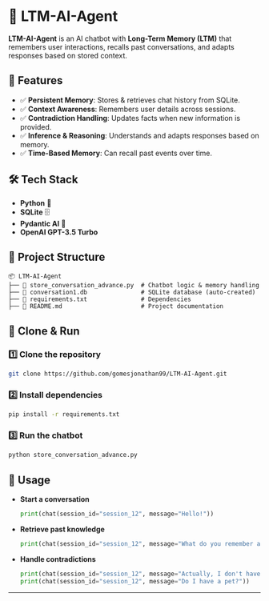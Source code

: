 # 🤖 LTM-AI-Agent  

**LTM-AI-Agent** is an AI chatbot with **Long-Term Memory (LTM)** that remembers user interactions, recalls past conversations, and adapts responses based on stored context.  

## 🚀 Features  
- ✅ **Persistent Memory**: Stores & retrieves chat history from SQLite.  
- ✅ **Context Awareness**: Remembers user details across sessions.  
- ✅ **Contradiction Handling**: Updates facts when new information is provided.  
- ✅ **Inference & Reasoning**: Understands and adapts responses based on memory.  
- ✅ **Time-Based Memory**: Can recall past events over time.  

## 🛠 Tech Stack  
- **Python** 🐍  
- **SQLite** 🗄️  
- **Pydantic AI** 🤖  
- **OpenAI GPT-3.5 Turbo**  

## 📂 Project Structure  
```
📦 LTM-AI-Agent
├── 📜 store_conversation_advance.py  # Chatbot logic & memory handling
├── 📜 conversation1.db               # SQLite database (auto-created)
├── 📜 requirements.txt               # Dependencies
├── 📜 README.md                      # Project documentation
```

## 🚀 Clone & Run  

### 1️⃣ Clone the repository  
```sh
git clone https://github.com/gomesjonathan99/LTM-AI-Agent.git
```

### 2️⃣ Install dependencies  
```sh
pip install -r requirements.txt
```

### 3️⃣ Run the chatbot  
```sh
python store_conversation_advance.py
```

## 📌 Usage  

- **Start a conversation**  
  ```python
  print(chat(session_id="session_12", message="Hello!"))
  ```

- **Retrieve past knowledge**  
  ```python
  print(chat(session_id="session_12", message="What do you remember about me?"))
  ```

- **Handle contradictions**  
  ```python
  print(chat(session_id="session_12", message="Actually, I don't have a pet."))
  print(chat(session_id="session_12", message="Do I have a pet?"))
  ```
---
